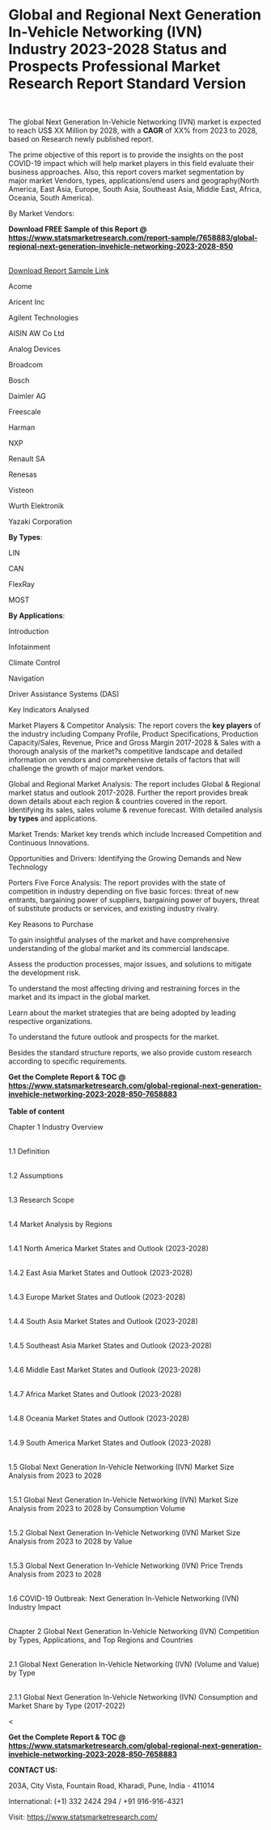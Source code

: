 <h1>Global and Regional Next Generation In-Vehicle Networking (IVN) Industry 2023-2028 Status and Prospects Professional Market Research Report Standard Version</h1><br/><p>The global Next Generation In-Vehicle Networking (IVN) market is expected to reach US$ XX Million by 2028, with a <strong>CAGR</strong> of XX% from 2023 to 2028, based on Research newly published report.</p><p>The prime objective of this report is to provide the insights on the post COVID-19 impact which will help market players in this field evaluate their business approaches. Also, this report covers market segmentation by major market Vendors, types, applications/end users and geography(North America, East Asia, Europe, South Asia, Southeast Asia, Middle East, Africa, Oceania, South America).</p><p>By Market Vendors:</p><div><b>Download FREE Sample of this Report @ <a href="https://www.statsmarketresearch.com/download-free-sample/7658883/global-regional-next-generation-invehicle-networking-2023-2028-850">https://www.statsmarketresearch.com/report-sample/7658883/global-regional-next-generation-invehicle-networking-2023-2028-850</a></b></div><br><p><a href="https://www.statsmarketresearch.com/download-free-sample/7658883/global-regional-next-generation-invehicle-networking-2023-2028-850">Download Report Sample Link</a></p><p>Acome</p><p>Aricent Inc</p><p>Agilent Technologies</p><p>AISIN AW Co Ltd</p><p>Analog Devices</p><p>Broadcom</p><p>Bosch</p><p>Daimler AG</p><p>Freescale</p><p>Harman</p><p>NXP</p><p>Renault SA</p><p>Renesas</p><p>Visteon</p><p>Wurth Elektronik</p><p>Yazaki Corporation</p><p><strong>By Types</strong>:</p><p>LIN</p><p>CAN</p><p>FlexRay</p><p>MOST</p><p><strong><strong>By Applications</strong></strong>:</p><p>Introduction</p><p>Infotainment</p><p>Climate Control</p><p>Navigation</p><p>Driver Assistance Systems (DAS)</p><p>Key Indicators Analysed</p><p>Market Players & Competitor Analysis: The report covers the <strong>key players</strong> of the industry including Company Profile, Product Specifications, Production Capacity/Sales, Revenue, Price and Gross Margin 2017-2028 & Sales with a thorough analysis of the market?s competitive landscape and detailed information on vendors and comprehensive details of factors that will challenge the growth of major market vendors.</p><p>Global and Regional Market Analysis: The report includes Global & Regional market status and outlook 2017-2028. Further the report provides break down details about each region & countries covered in the report. Identifying its sales, sales volume & revenue forecast. With detailed analysis <strong>by types</strong> and applications.</p><p>Market Trends: Market key trends which include Increased Competition and Continuous Innovations.</p><p>Opportunities and Drivers: Identifying the Growing Demands and New Technology</p><p>Porters Five Force Analysis: The report provides with the state of competition in industry depending on five basic forces: threat of new entrants, bargaining power of suppliers, bargaining power of buyers, threat of substitute products or services, and existing industry rivalry.</p><p>Key Reasons to Purchase</p><p>To gain insightful analyses of the market and have comprehensive understanding of the global market and its commercial landscape.</p><p>Assess the production processes, major issues, and solutions to mitigate the development risk.</p><p>To understand the most affecting driving and restraining forces in the market and its impact in the global market.</p><p>Learn about the market strategies that are being adopted by leading respective organizations.</p><p>To understand the future outlook and prospects for the market.</p><p>Besides the standard structure reports, we also provide custom research according to specific requirements.</p><div><b>Get the Complete Report & TOC @ <a href="https://www.statsmarketresearch.com/global-regional-next-generation-invehicle-networking-2023-2028-850-7658883">https://www.statsmarketresearch.com/global-regional-next-generation-invehicle-networking-2023-2028-850-7658883</a></b></div><br><b>Table of content</b><p>Chapter 1 Industry Overview<br />
 
 <br>1.1 Definition<br />
 
 <br>1.2 Assumptions<br />
 
 <br>1.3 Research Scope<br />
 
 <br>1.4 Market Analysis by Regions<br />
 
 <br>1.4.1 North America Market States and Outlook (2023-2028)<br />
 
 <br>1.4.2 East Asia Market States and Outlook (2023-2028)<br />
 
 <br>1.4.3 Europe Market States and Outlook (2023-2028)<br />
 
 <br>1.4.4 South Asia Market States and Outlook (2023-2028)<br />
 
 <br>1.4.5 Southeast Asia Market States and Outlook (2023-2028)<br />
 
 <br>1.4.6 Middle East Market States and Outlook (2023-2028)<br />
 
 <br>1.4.7 Africa Market States and Outlook (2023-2028)<br />
 
 <br>1.4.8 Oceania Market States and Outlook (2023-2028)<br />
 
 <br>1.4.9 South America Market States and Outlook (2023-2028)<br />
 
 <br>1.5 Global Next Generation In-Vehicle Networking (IVN) Market Size Analysis from 2023 to 2028<br />
 
 <br>1.5.1 Global Next Generation In-Vehicle Networking (IVN) Market Size Analysis from 2023 to 2028 by Consumption Volume<br />
 
 <br>1.5.2 Global Next Generation In-Vehicle Networking (IVN) Market Size Analysis from 2023 to 2028 by Value<br />
 
 <br>1.5.3 Global Next Generation In-Vehicle Networking (IVN) Price Trends Analysis from 2023 to 2028<br />
 
 <br>1.6 COVID-19 Outbreak: Next Generation In-Vehicle Networking (IVN) Industry Impact<br />
 
 <br>Chapter 2 Global Next Generation In-Vehicle Networking (IVN) Competition by Types, Applications, and Top Regions and Countries<br />
 
 <br>2.1 Global Next Generation In-Vehicle Networking (IVN) (Volume and Value) by Type<br />
 
 <br>2.1.1 Global Next Generation In-Vehicle Networking (IVN) Consumption and Market Share by Type (2017-2022)<br />
 
 <<br><div><b>Get the Complete Report & TOC @ <a href="https://www.statsmarketresearch.com/global-regional-next-generation-invehicle-networking-2023-2028-850-7658883">https://www.statsmarketresearch.com/global-regional-next-generation-invehicle-networking-2023-2028-850-7658883</a></b></div></p>
 
 <b>CONTACT US:</b><br>
 
 203A, City Vista, Fountain Road, Kharadi, Pune, India - 411014 <br>
 
 International: (+1) 332 2424 294 / +91 916-916-4321<br>
 
 Visit: <a href="https://www.statsmarketresearch.com/">https://www.statsmarketresearch.com/</a>
 
 <br>